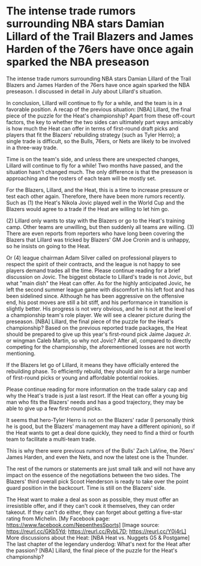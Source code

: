 # The intense trade rumors surrounding NBA stars Damian Lillard of the Trail Blazers and James Harden of the 76ers have once again sparked the NBA preseason 
 The intense trade rumors surrounding NBA stars Damian Lillard of the Trail Blazers and James Harden of the 76ers have once again sparked the NBA preseason. I discussed in detail in July about Lillard's situation.

In conclusion, Lillard will continue to fly for a while, and the team is in a favorable position. A recap of the previous situation: [NBA] Lillard, the final piece of the puzzle for the Heat's championship? Apart from these off-court factors, the key to whether the two sides can ultimately part ways amicably is how much the Heat can offer in terms of first-round draft picks and players that fit the Blazers' rebuilding strategy (such as Tyler Herro); a single trade is difficult, so the Bulls, 76ers, or Nets are likely to be involved in a three-way trade.

Time is on the team's side, and unless there are unexpected changes, Lillard will continue to fly for a while! Two months have passed, and the situation hasn't changed much. The only difference is that the preseason is approaching and the rosters of each team will be mostly set.

For the Blazers, Lillard, and the Heat, this is a time to increase pressure or test each other again. Therefore, there have been more rumors recently. Such as (1) the Heat's Nikola Jovic played well in the World Cup and the Blazers would agree to a trade if the Heat are willing to let him go.

(2) Lillard only wants to stay with the Blazers or go to the Heat's training camp. Other teams are unwilling, but then suddenly all teams are willing. (3) There are even reports from reporters who have long been covering the Blazers that Lillard was tricked by Blazers' GM Joe Cronin and is unhappy, so he insists on going to the Heat.

Or (4) league chairman Adam Silver called on professional players to respect the spirit of their contracts, and the league is not happy to see players demand trades all the time. Please continue reading for a brief discussion on Jovic. The biggest obstacle to Lillard's trade is not Jovic, but what "main dish" the Heat can offer. As for the highly anticipated Jovic, he left the second summer league game with discomfort in his left foot and has been sidelined since. Although he has been aggressive on the offensive end, his post moves are still a bit stiff, and his performance in transition is slightly better. His progress is not very obvious, and he is not at the level of a championship team's role player. We will see a clearer picture during the preseason. [NBA] Lillard, the final piece of the puzzle for the Heat's championship? Based on the previous reported trade packages, the Heat should be prepared to give up this year's first-round pick Jaime Jaquez Jr. or wingman Caleb Martin, so why not Jovic? After all, compared to directly competing for the championship, the aforementioned losses are not worth mentioning.

If the Blazers let go of Lillard, it means they have officially entered the rebuilding phase. To efficiently rebuild, they should aim for a large number of first-round picks or young and affordable potential rookies.

Please continue reading for more information on the trade salary cap and why the Heat's trade is just a last resort. If the Heat can offer a young big man who fits the Blazers' needs and has a good trajectory, they may be able to give up a few first-round picks.

It seems that hero-Tyler Herro is not on the Blazers' radar (I personally think he is good, but the Blazers' management may have a different opinion), so if the Heat wants to get a deal done quickly, they need to find a third or fourth team to facilitate a multi-team trade.

This is why there were previous rumors of the Bulls' Zach LaVine, the 76ers' James Harden, and even the Nets, and now the latest one is the Thunder.

The rest of the rumors or statements are just small talk and will not have any impact on the essence of the negotiations between the two sides. The Blazers' third overall pick Scoot Henderson is ready to take over the point guard position in the backcourt. Time is still on the Blazers' side.

The Heat want to make a deal as soon as possible, they must offer an irresistible offer, and if they can't cook it themselves, they can order takeout. If they can't do either, they can forget about getting a five-star rating from Michelin. [My Facebook page: https://www.facebook.com/NepenthesSports] [Image source: https://reurl.cc/GKb5Yd; https://reurl.cc/RybL7D; https://reurl.cc/Y0j4rL] More discussions about the Heat: [NBA Heat vs. Nuggets G5 & Postgame] The last chapter of the legendary underdog: What's next for the Heat after the passion? [NBA] Lillard, the final piece of the puzzle for the Heat's championship?